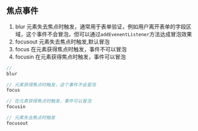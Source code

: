 
## 焦点事件
1. blur 元素失去焦点时触发，通常用于表单验证，例如用户离开表单的字段区域，这个事件不会冒泡，但可以通过`addEvenentListener`方法达成冒泡效果
2. focusout 元素失去焦点时触发,默认冒泡
3. focus 在元素获得焦点时触发，事件不可以冒泡
4. focusin  在元素获得焦点时触发，事件可以冒泡
```js
// 
blur

// 元素获得焦点时触发，这个事件不会冒泡
focus

// 在元素获得焦点时触发，事件可以冒泡
focusin

// 元素失去焦点时触发
focusout
```
